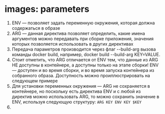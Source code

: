 # images: parameters

1. ENV — позволяет задать переменную окружения, которая должна содержаться в образе
2. ARG — данная директива позволяет определить, какие имена аргументов можно передавать при сборке приложения, значения которых позволяется использовать в других директивах
3. Передача параметров производится через флаг --build-arg вызова команды docker build, например, docker build --build-arg KEY=VALUE.
4. Стоит отметить, что ARG отличается от ENV тем, что данные из ARG НЕ доступны в контейнере, а доступны только на этапе сборки! ENV — доступен и во время сборки, и во время запуска контейнера из собранного образа. Доступность можно проиллюстрировать на следующем примере
5. Для установки переменных окружения — ARG не сохраняется в контейнере, но поскольку есть директива ENV и с любой из директив можно использовать ARG, то можно сохранить значение в ENV, используя следующую структуру:
   `ARG KEY
   ENV KEY $KEY`
6. 